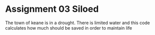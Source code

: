 # Assignment 03 Siloed
The town of keane is in a drought. There is limited water and this code calculates how much should be saved in order to maintain life

